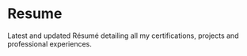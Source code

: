 # Resume
Latest and updated Résumé detailing all my certifications, projects and professional experiences.
								

